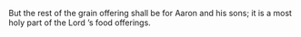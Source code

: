 But the rest of the grain offering shall be for Aaron and his sons; it is a most holy part of the Lord ’s food offerings.
